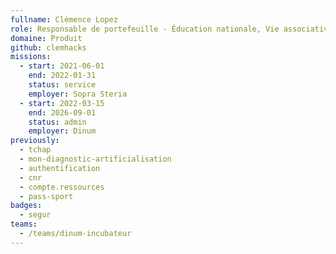 ```yaml
---
fullname: Clémence Lopez
role: Responsable de portefeuille - Éducation nationale, Vie associative, Sports et Enseignement supérieur
domaine: Produit
github: clemhacks
missions:
  - start: 2021-06-01
    end: 2022-01-31
    status: service
    employer: Sopra Steria
  - start: 2022-03-15
    end: 2026-09-01
    status: admin
    employer: Dinum
previously:
  - tchap
  - mon-diagnostic-artificialisation
  - authentification
  - cnr
  - compte.ressources
  - pass-sport
badges:
  - segur
teams:
  - /teams/dinum-incubateur
---
```

